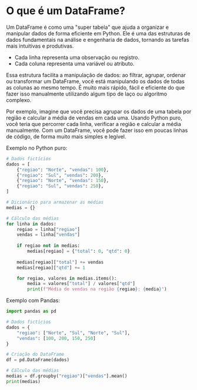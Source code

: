 # O que é um DataFrame?
Um DataFrame é como uma "super tabela" que ajuda a organizar e manipular dados de forma eficiente em Python. Ele é uma das estruturas de dados fundamentais na análise e engenharia de dados, tornando as tarefas mais intuitivas e produtivas.

- Cada linha representa uma observação ou registro.
- Cada coluna representa uma variável ou atributo.

Essa estrutura facilita a manipulação de dados: ao filtrar, agrupar, ordenar ou transformar um DataFrame, você está manipulando os dados de todas as colunas ao mesmo tempo. É muito mais rápido, fácil e eficiente do que fazer isso manualmente utilizando algum tipo de laço ou algoritmo complexo.

Por exemplo, imagine que você precisa agrupar os dados de uma tabela por região e calcular a média de vendas em cada uma. Usando Python puro, você teria que percorrer cada linha, verificar a região e calcular a média manualmente. Com um DataFrame, você pode fazer isso em poucas linhas de código, de forma muito mais simples e legível.

Exemplo no Python puro:
```python
# Dados fictícios
dados = [
    {"regiao": "Norte", "vendas": 100},
    {"regiao": "Sul", "vendas": 200},
    {"regiao": "Norte", "vendas": 150},
    {"regiao": "Sul", "vendas": 250},
]

# Dicionário para armazenar as médias
medias = {}

# Cálculo das médias
for linha in dados:
    regiao = linha["regiao"]
    vendas = linha["vendas"]
    
    if regiao not in medias:
        medias[regiao] = {"total": 0, "qtd": 0}
    
    medias[regiao]["total"] += vendas
    medias[regiao]["qtd"] += 1

    for regiao, valores in medias.items():
        media = valores["total"] / valores["qtd"]
        print(f"Média de vendas na região {regiao}: {media}")
```

Exemplo com Pandas:
```python
import pandas as pd

# Dados fictícios
dados = {
    "regiao": ["Norte", "Sul", "Norte", "Sul"],
    "vendas": [100, 200, 150, 250]
}

# Criação do DataFrame
df = pd.DataFrame(dados)

# Cálculo das médias
medias = df.groupby("regiao")["vendas"].mean()
print(medias)
```